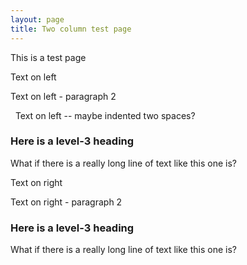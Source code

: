 ```yaml
---
layout: page
title: Two column test page
---
```


This is a test page

<div id="leftcol">

Text on left

Text on left - paragraph 2

&nbsp;&nbsp;Text on left -- maybe indented two spaces?

### Here is a level-3 heading

What if there is a really long line of text like this one is?

</div>
<div id="rightcol">
Text on right

Text on right - paragraph 2

### Here is a level-3 heading

What if there is a really long line of text like this one is?


</div>
